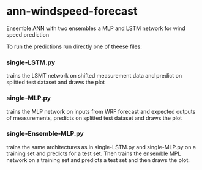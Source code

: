 # ann-windspeed-forecast
Ensemble ANN with two ensembles a MLP and LSTM network for wind speed prediction

To run the predictions run directly one of theese files:

### single-LSTM.py
trains the LSMT network on shifted measurement data and predict on splitted test dataset and draws the plot
### single-MLP.py
trains the MLP network on inputs from WRF forecast and expected outputs of measurements, predicts on splitted test dataset and draws the plot
### single-Ensemble-MLP.py
trains the same architectures as in single-LSTM.py and single-MLP.py on a training set and predicts for a test set. Then trains the ensemble MPL network on a training set and predicts a test set and then draws the plot.
